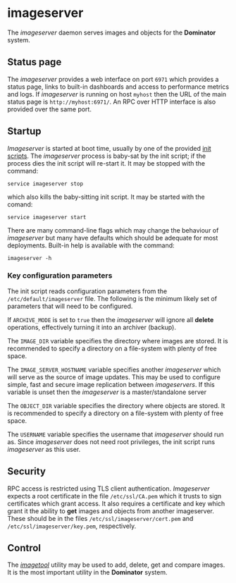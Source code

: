 # imageserver
The *imageserver* daemon serves images and objects for the **Dominator** system.

## Status page
The *imageserver* provides a web interface on port `6971` which provides a
status page, links to built-in dashboards and access to performance metrics and
logs. If *imageserver* is running on host `myhost` then the URL of the main
status page is `http://myhost:6971/`. An RPC over HTTP interface is also
provided over the same port.


## Startup
*Imageserver* is started at boot time, usually by one of the provided
[init scripts](../../init.d/). The *imageserver* process is baby-sat by the init
script; if the process dies the init script will re-start it. It may be stopped
with the command:

```
service imageserver stop
```

which also kills the baby-sitting init script. It may be started with the
comand:

```
service imageserver start
```

There are many command-line flags which may change the behaviour of
*imageserver* but many have defaults which should be adequate for most
deployments. Built-in help is available with the command:

```
imageserver -h
```

### Key configuration parameters
The init script reads configuration parameters from the
`/etc/default/imageserver` file. The following is the minimum likely set of
parameters that will need to be configured.

If `ARCHIVE_MODE` is set to `true` then the *imageserver* will ignore all
**delete** operations, effectively turning it into an archiver (backup).

The `IMAGE_DIR` variable specifies the directory where images are stored. It is
recommended to specify a directory on a file-system with plenty of free space.

The `IMAGE_SERVER_HOSTNAME` variable specifies another *imageserver* which will
serve as the source of image updates. This may be used to configure simple, fast
and secure image replication between *imageservers*. If this variable is unset
then the *imageserver* is a master/standalone server

The `OBJECT_DIR` variable specifies the directory where objects are stored. It
is recommended to specify a directory on a file-system with plenty of free
space.

The `USERNAME` variable specifies the username that *imageserver* should run as.
Since *imageserver* does not need root privileges, the init script runs
*imageserver* as this user.

## Security
RPC access is restricted using TLS client authentication. *Imageserver* expects
a root certificate in the file `/etc/ssl/CA.pem` which it trusts to sign
certificates which grant access. It also requires a certificate and key which
grant it the ability to **get** images and objects from another imageserver.
These should be in the files `/etc/ssl/imageserver/cert.pem` and
`/etc/ssl/imageserver/key.pem`, respectively.

## Control
The *[imagetool](../imagetool/README.md)* utility may be used to add, delete,
get and compare images. It is the most important utility in the **Dominator**
system.

